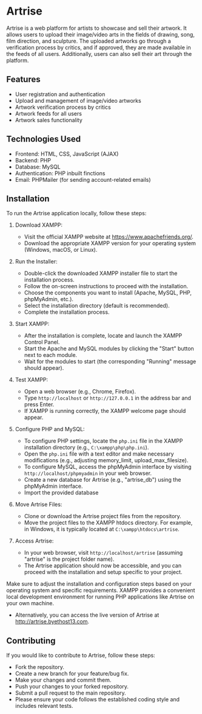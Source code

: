 # Artrise

Artrise is a web platform for artists to showcase and sell their artwork. It allows users to upload their image/video arts in the fields of drawing, song, film direction, and sculpture. The uploaded artworks go through a verification process by critics, and if approved, they are made available in the feeds of all users. Additionally, users can also sell their art through the platform.

## Features

- User registration and authentication
- Upload and management of image/video artworks
- Artwork verification process by critics
- Artwork feeds for all users
- Artwork sales functionality

## Technologies Used

- Frontend: HTML, CSS, JavaScript (AJAX)
- Backend: PHP
- Database: MySQL
- Authentication: PHP inbuilt finctions
- Email: PHPMailer (for sending account-related emails)

## Installation

To run the Artrise application locally, follow these steps:

1. Download XAMPP:
   - Visit the official XAMPP website at https://www.apachefriends.org/.
   - Download the appropriate XAMPP version for your operating system (Windows, macOS, or Linux).

2. Run the Installer:
   - Double-click the downloaded XAMPP installer file to start the installation process.
   - Follow the on-screen instructions to proceed with the installation.
   - Choose the components you want to install (Apache, MySQL, PHP, phpMyAdmin, etc.).
   - Select the installation directory (default is recommended).
   - Complete the installation process.

3. Start XAMPP:
   - After the installation is complete, locate and launch the XAMPP Control Panel.
   - Start the Apache and MySQL modules by clicking the "Start" button next to each module.
   - Wait for the modules to start (the corresponding "Running" message should appear).

4. Test XAMPP:
   - Open a web browser (e.g., Chrome, Firefox).
   - Type `http://localhost` or `http://127.0.0.1` in the address bar and press Enter.
   - If XAMPP is running correctly, the XAMPP welcome page should appear.

5. Configure PHP and MySQL:
   - To configure PHP settings, locate the `php.ini` file in the XAMPP installation directory (e.g., `C:\xampp\php\php.ini`).
   - Open the `php.ini` file with a text editor and make necessary modifications (e.g., adjusting memory_limit, upload_max_filesize).
   - To configure MySQL, access the phpMyAdmin interface by visiting `http://localhost/phpmyadmin` in your web browser.
   - Create a new database for Artrise (e.g., "artrise_db") using the phpMyAdmin interface.
   - Import the provided database

6. Move Artrise Files:
   - Clone or download the Artrise project files from the repository.
   - Move the project files to the XAMPP htdocs directory. For example, in Windows, it is typically located at `C:\xampp\htdocs\artrise`.

7. Access Artrise:
   - In your web browser, visit `http://localhost/artrise` (assuming "artrise" is the project folder name).
   - The Artrise application should now be accessible, and you can proceed with the installation and setup specific to your project.

Make sure to adjust the installation and configuration steps based on your operating system and specific requirements. XAMPP provides a convenient local development environment for running PHP applications like Artrise on your own machine.

- Alternatively, you can access the live version of Artrise at http://artrise.byethost13.com.

## Contributing
If you would like to contribute to Artrise, follow these steps:

- Fork the repository.
- Create a new branch for your feature/bug fix.
- Make your changes and commit them.
- Push your changes to your forked repository.
- Submit a pull request to the main repository.
- Please ensure your code follows the established coding style and includes relevant tests.
